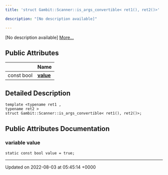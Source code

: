```yaml
---
title: 'struct Gambit::Scanner::is_args_convertible< ret1(), ret2()>'

description: "[No description available]"

---
```









[No description available] [More...](#detailed-description)

## Public Attributes

|                | Name           |
| -------------- | -------------- |
| const bool | **[value](/documentation/code/darkbit/classes/structgambit_1_1scanner_1_1is__args__convertible_3_01ret1_07_08_00_01ret2_07_08_4/#variable-value)**  |

## Detailed Description

```
template <typename ret1 ,
typename ret2 >
struct Gambit::Scanner::is_args_convertible< ret1(), ret2()>;
```

## Public Attributes Documentation

### variable value

```
static const bool value = true;
```


-------------------------------

Updated on 2022-08-03 at 05:45:14 +0000